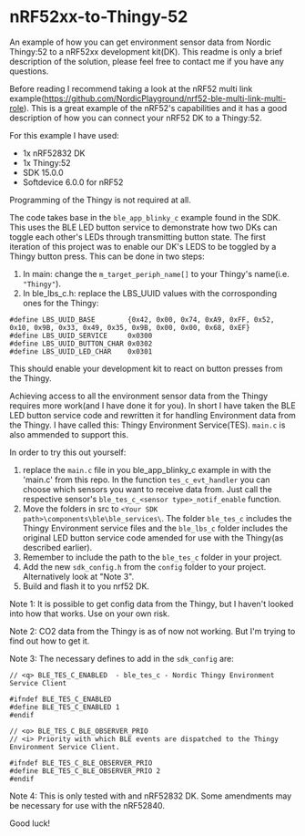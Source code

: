 # nRF52xx-to-Thingy-52
An example of how you can get environment sensor data from Nordic Thingy:52 to a nRF52xx development kit(DK). This readme is only a brief description of the solution, please feel free to contact me if you have any questions.

Before reading I recommend taking a look at the nRF52 multi link example(https://github.com/NordicPlayground/nrf52-ble-multi-link-multi-role). This is a great example of the nRF52's capabilities and it has a good description of how you can connect your nRF52 DK to a Thingy:52.

For this example I have used:
- 1x nRF52832 DK
- 1x Thingy:52
- SDK 15.0.0
- Softdevice 6.0.0 for nRF52

Programming of the Thingy is not required at all.

The code takes base in the `ble_app_blinky_c` example found in the SDK. This uses the BLE LED button service to demonstrate how two DKs can toggle each other's LEDs through transmitting button state. The first iteration of this project was to enable our DK's LEDS to be toggled by a Thingy button press. This can be done in two steps:

1. In main: change the `m_target_periph_name[]` to your Thingy's name(i.e. `"Thingy"`).
2. In ble_lbs_c.h: replace the LBS_UUID values with the corrosponding ones for the Thingy: 
```
#define LBS_UUID_BASE        {0x42, 0x00, 0x74, 0xA9, 0xFF, 0x52, 0x10, 0x9B, 0x33, 0x49, 0x35, 0x9B, 0x00, 0x00, 0x68, 0xEF}
#define LBS_UUID_SERVICE     0x0300
#define LBS_UUID_BUTTON_CHAR 0x0302
#define LBS_UUID_LED_CHAR    0x0301
```

This should enable your development kit to react on button presses from the Thingy. 

Achieving access to all the environment sensor data from the Thingy requires more work(and I have done it for you). In short I have taken the BLE LED button service code and rewritten it for handling Environment data from the Thingy. I have called this: Thingy Environment Service(TES). `main.c` is also ammended to support this. 

In order to try this out yourself:
1. replace the `main.c` file in you ble_app_blinky_c example in with the 'main.c' from this repo. In the function `tes_c_evt_handler` you can choose which sensors you want to receive data from. Just call the respective sensor's `ble_tes_c_<sensor type>_notif_enable` function. 
2. Move the folders in src to `<Your SDK path>\components\ble\ble_services\`. The folder `ble_tes_c` includes the Thingy Environment service files and the `ble_lbs_c` folder includes the original LED button service code amended for use with the Thingy(as described earlier).
4. Remember to include the path to the `ble_tes_c` folder in your project. 
5. Add the new `sdk_config.h` from the `config` folder to your project. Alternatively look at "Note 3". 
5. Build and flash it to you nrf52 DK. 

Note 1: It is possible to get config data from the Thingy, but I haven't looked into how that works. Use on your own risk. 

Note 2: CO2 data from the Thingy is as of now not working. But I'm trying to find out how to get it. 

Note 3: The necessary defines to add in the `sdk_config` are: 
```
// <q> BLE_TES_C_ENABLED  - ble_tes_c - Nordic Thingy Environment Service Client

#ifndef BLE_TES_C_ENABLED
#define BLE_TES_C_ENABLED 1
#endif

// <o> BLE_TES_C_BLE_OBSERVER_PRIO  
// <i> Priority with which BLE events are dispatched to the Thingy Environment Service Client.

#ifndef BLE_TES_C_BLE_OBSERVER_PRIO
#define BLE_TES_C_BLE_OBSERVER_PRIO 2
#endif

```

Note 4: This is only tested with and nRF52832 DK. Some amendments may be necessary for use with the nRF52840. 

Good luck!
